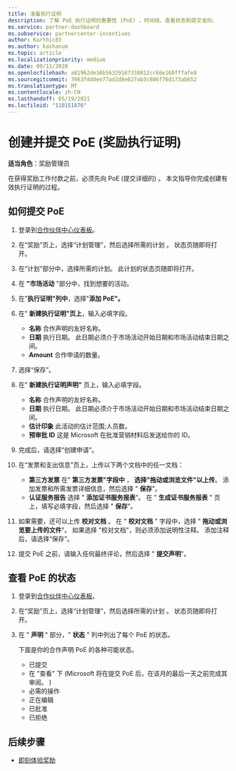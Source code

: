```yaml
---
title: 准备执行证明
description: 了解 PoE 执行证明的重要性 (PoE) 、时间线、查看状态和提交准则。
ms.service: partner-dashboard
ms.subservice: partnercenter-incentives
author: Karthic83
ms.author: kashanum
ms.topic: article
ms.localizationpriority: medium
ms.date: 09/11/2020
ms.openlocfilehash: a81962de16b56329167338012cc66e160fffafe8
ms.sourcegitcommit: 7063fdddee77ad2d8e627ab3c806f76d173ab652
ms.translationtype: MT
ms.contentlocale: zh-CN
ms.lasthandoff: 05/19/2021
ms.locfileid: "110151876"
---
```

# <a name="create-and-submit-documents-for-your-incentives-proof-of-execution-poe"></a>创建并提交 PoE (奖励执行证明) 

**适当角色**：奖励管理员

在获得奖励工作付款之前，必须先向 PoE (提交详细的) 。 本文指导你完成创建有效执行证明的过程。

## <a name="how-to-submit-a-poe"></a>如何提交 PoE

1. 登录到[合作伙伴中心仪表板](https://partner.microsoft.com/dashboard/)。

2. 在“奖励”页上，选择“计划管理”，然后选择所需的计划 。 状态页随即将打开。

3. 在“计划”部分中，选择所需的计划。 此计划的状态页随即将打开。

4. 在 **"市场活动** "部分中，找到想要的活动。

5. 在"**执行证明"列中**，选择"**添加 PoE"。**

6. 在" **新建执行证明"页上**，输入必填字段。

   - **名称**  合作声明的友好名称。
   - **日期**  执行日期。 此日期必须介于市场活动开始日期和市场活动结束日期之间。
   - **Amount**  合作申请的数量。

7. 选择“保存”。

8. 在" **新建执行证明声明"** 页上，输入必填字段。

   - **名称**  合作声明的友好名称。
   - **日期**  执行日期。 此日期必须介于市场活动开始日期和市场活动结束日期之间。
   - **估计印象**   此活动的估计范围;人员数。
   - **预审批 ID**   这是 Microsoft 在批准营销材料后发送给你的 ID。

9. 完成后，请选择“创建申请”。

10. 在“发票和支出信息”页上，上传以下两个文档中的任一文档：
    - **第三方发票**  在" **第三方发票"字段中** ， **选择"拖动或浏览文件"以上传**。 添加发票和所需发票详细信息，然后选择 " **保存**"。
    - **认证服务报告**  选择 " **添加证书服务报表**"。 在 " **生成证书服务报表** " 页上，填写必填字段，然后选择 " **保存**"。

11. 如果需要，还可以上传 **校对文档** 。 在 " **校对文档** " 字段中，选择 " **拖动或浏览要上传的文件**"。 如果选择 "校对文档"，则必须添加说明性注释。 添加注释后，请选择“保存”。

12. 提交 PoE 之前，请输入任何最终评论，然后选择 " **提交声明**"。

## <a name="view-the-status-of-a-poe"></a>查看 PoE 的状态

1. 登录到[合作伙伴中心仪表板](https://partner.microsoft.com/dashboard/)。

2. 在“奖励”页上，选择“计划管理”，然后选择所需的计划 。 状态页随即将打开。

3. 在 " **声明** " 部分，" **状态** " 列中列出了每个 PoE 的状态。

   下面是你的合作声明 PoE 的各种可能状态。

   - 已提交
   - 在 "查看" 下 (Microsoft 将在提交 PoE 后，在该月的最后一天之前完成其审阅。 ) 
   - 必需的操作
   - 正在编辑
   - 已批准
   - 已拒绝

## <a name="next-steps"></a>后续步骤

- [即刻体验奖励](incentives-get-started-intro.md)